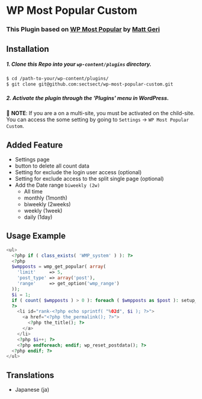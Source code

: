 # WP Most Popular Custom

### This Plugin based on [WP Most Popular](https://github.com/MattGeri/WP-Most-Popular) by [Matt Geri](https://github.com/MattGeri)

## Installation

##### 1. Clone this Repo into your `wp-content/plugins` directory.
```sh
$ cd /path-to-your/wp-content/plugins/
$ git clone git@github.com:sectsect/wp-most-popular-custom.git
```

##### 2. Activate the plugin through the 'Plugins' menu in WordPress.  
:memo: **NOTE**: If you are a on a multi-site, you must be activated on the child-site.  
You can access the some setting by going to `Settings` -> `WP Most Popular Custom`.

## Added Feature
 - Settings page
 - button to delete all count data
 - Setting for exclude the login user access (optional)
 - Setting for exclude access to the split single page (optional)
 - Add the Date range `biweekly (2w)`
   - All time
   - monthly (1month)
   - biweekly (2weeks)
   - weekly (1week)
   - daily (1day)

## Usage Example
``` php
<ul>
  <?php if ( class_exists( 'WMP_system' ) ): ?>
  <?php
  $wmpposts = wmp_get_popular( array(
    'limit'		=> 5,
    'post_type'	=> array('post'),
    'range'		=> get_option('wmp_range')
  ));
  $i = 1;
  if ( count( $wmpposts ) > 0 ): foreach ( $wmpposts as $post ): setup_postdata( $post );
  ?>
    <li id="rank-<?php echo sprintf( "%02d", $i ); ?>">
      <a href="<?php the_permalink(); ?>">
        <?php the_title(); ?>
      </a>
    </li>
    <?php $i++; ?>
    <?php endforeach; endif; wp_reset_postdata(); ?>
  <?php endif; ?>
</ul>
```
## Translations

* Japanese (ja)
